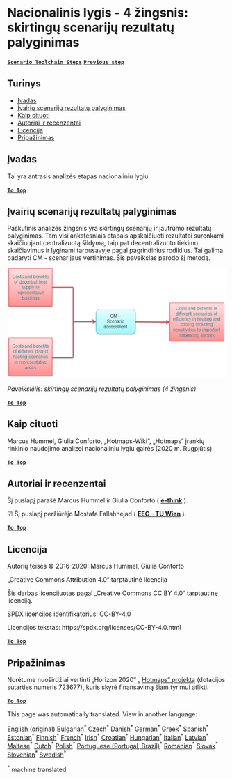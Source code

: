 <h1><a class="anchor" id="national-level---step-4--comparison-of-results-for-different-scenarios" href="#national-level---step-4--comparison-of-results-for-different-scenarios"><i class="fa fa-link"></i></a>Nacionalinis lygis - 4 žingsnis: skirtingų scenarijų rezultatų palyginimas</h1><p> <a href="guide-national-level-comprehensive-assessment-eed#part-iii-analysis-of-the-economic-potential-for-efficiency-in-heating-and-cooling_different-steps"><strong><code>Scenario Toolchain Steps</code></strong></a> <a href="Step-3-Calculation-of-decentral-heat-supply"><strong><code>Previous step</code></strong></a></p><h2><a class="anchor" id="table-of-contents" href="#table-of-contents"><i class="fa fa-link"></i></a> Turinys</h2><ul><li> <a href="#introduction">Įvadas</a></li><li> <a href="#comparison-of-results-for-different-scenarios">Įvairių scenarijų rezultatų palyginimas</a></li><li> <a href="#how-to-cite">Kaip cituoti</a></li><li> <a href="#authors-and-reviewers">Autoriai ir recenzentai</a></li><li> <a href="#license">Licencija</a></li><li> <a href="#acknowledgement">Pripažinimas</a></li></ul><h2><a class="anchor" id="introduction" href="#introduction"><i class="fa fa-link"></i></a> Įvadas</h2><p> Tai yra antrasis analizės etapas nacionaliniu lygiu.</p><p><ins> <code><strong><a href="#table-of-contents">To Top</a></strong></code></ins></p><h2><a class="anchor" id="comparison-of-results-for-different-scenarios" href="#comparison-of-results-for-different-scenarios"><i class="fa fa-link"></i></a> Įvairių scenarijų rezultatų palyginimas</h2><p> Paskutinis analizės žingsnis yra skirtingų scenarijų ir jautrumo rezultatų palyginimas. Tam visi ankstesniais etapais apskaičiuoti rezultatai surenkami skaičiuojant centralizuotą šildymą, taip pat decentralizuoto tiekimo skaičiavimus ir lyginami tarpusavyje pagal pagrindinius rodiklius. Tai galima padaryti CM - scenarijaus vertinimas. Šis paveikslas parodo šį metodą.</p><img alt="" src="../images/Hotmaps_ApproachNational_Step4.png"/><p> <em>Paveikslėlis: skirtingų scenarijų rezultatų palyginimas (4 žingsnis)</em></p><p><ins> <code><strong><a href="#table-of-contents">To Top</a></strong></code></ins></p><h2><a class="anchor" id="how-to-cite" href="#how-to-cite"><i class="fa fa-link"></i></a> Kaip cituoti</h2><p> Marcus Hummel, Giulia Conforto, „Hotmaps-Wiki“, „Hotmaps“ įrankių rinkinio naudojimo analizei nacionaliniu lygiu gairės (2020 m. Rugpjūtis)</p><p><ins> <code><strong><a href="#table-of-contents">To Top</a></strong></code></ins></p><h2><a class="anchor" id="authors-and-reviewers" href="#authors-and-reviewers"><i class="fa fa-link"></i></a> Autoriai ir recenzentai</h2><p> Šį puslapį parašė Marcus Hummel ir Giulia Conforto ( <strong><a href="https://e-think.ac.at">e-think</a></strong> ).</p><p> ☑ Šį puslapį peržiūrėjo Mostafa Fallahnejad ( <strong><a href="https://eeg.tuwien.ac.at/">EEG - TU Wien</a></strong> ).</p><p> <a href="#table-of-contents"><strong><code>To Top</code></strong></a></p><h2><a class="anchor" id="license" href="#license"><i class="fa fa-link"></i></a> Licencija</h2><p> Autorių teisės © 2016-2020: Marcus Hummel, Giulia Conforto</p><p> „Creative Commons Attribution 4.0“ tarptautinė licencija</p><p> Šis darbas licencijuotas pagal „Creative Commons CC BY 4.0“ tarptautinę licenciją.</p><p> SPDX licencijos identifikatorius: CC-BY-4.0</p><p> Licencijos tekstas: https://spdx.org/licenses/CC-BY-4.0.html</p><p><ins> <code><strong><a href="#table-of-contents">To Top</a></strong></code></ins></p><h2><a class="anchor" id="acknowledgement" href="#acknowledgement"><i class="fa fa-link"></i></a> Pripažinimas</h2><p> Norėtume nuoširdžiai vertinti „Horizon 2020“ „ <a href="https://www.hotmaps-project.eu">Hotmaps“ projektą</a> (dotacijos sutarties numeris 723677), kuris skyrė finansavimą šiam tyrimui atlikti.</p><p><ins> <code><strong><a href="#table-of-contents">To Top</a></strong></code></ins></p>
<!--- THIS IS A SUPER UNIQUE IDENTIFIER -->

This page was automatically translated. View in another language:

[English](../en/Step-4-Comparison-of-results-for-different-scenarios) (original) [Bulgarian](../bg/Step-4-Comparison-of-results-for-different-scenarios)<sup>\*</sup> [Czech](../cs/Step-4-Comparison-of-results-for-different-scenarios)<sup>\*</sup> [Danish](../da/Step-4-Comparison-of-results-for-different-scenarios)<sup>\*</sup> [German](../de/Step-4-Comparison-of-results-for-different-scenarios)<sup>\*</sup> [Greek](../el/Step-4-Comparison-of-results-for-different-scenarios)<sup>\*</sup> [Spanish](../es/Step-4-Comparison-of-results-for-different-scenarios)<sup>\*</sup> [Estonian](../et/Step-4-Comparison-of-results-for-different-scenarios)<sup>\*</sup> [Finnish](../fi/Step-4-Comparison-of-results-for-different-scenarios)<sup>\*</sup> [French](../fr/Step-4-Comparison-of-results-for-different-scenarios)<sup>\*</sup> [Irish](../ga/Step-4-Comparison-of-results-for-different-scenarios)<sup>\*</sup> [Croatian](../hr/Step-4-Comparison-of-results-for-different-scenarios)<sup>\*</sup> [Hungarian](../hu/Step-4-Comparison-of-results-for-different-scenarios)<sup>\*</sup> [Italian](../it/Step-4-Comparison-of-results-for-different-scenarios)<sup>\*</sup>  [Latvian](../lv/Step-4-Comparison-of-results-for-different-scenarios)<sup>\*</sup> [Maltese](../mt/Step-4-Comparison-of-results-for-different-scenarios)<sup>\*</sup> [Dutch](../nl/Step-4-Comparison-of-results-for-different-scenarios)<sup>\*</sup> [Polish](../pl/Step-4-Comparison-of-results-for-different-scenarios)<sup>\*</sup> [Portuguese (Portugal, Brazil)](../pt/Step-4-Comparison-of-results-for-different-scenarios)<sup>\*</sup> [Romanian](../ro/Step-4-Comparison-of-results-for-different-scenarios)<sup>\*</sup> [Slovak](../sk/Step-4-Comparison-of-results-for-different-scenarios)<sup>\*</sup> [Slovenian](../sl/Step-4-Comparison-of-results-for-different-scenarios)<sup>\*</sup> [Swedish](../sv/Step-4-Comparison-of-results-for-different-scenarios)<sup>\*</sup> 

<sup>\*</sup> machine translated
